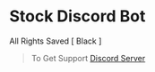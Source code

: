 # Stock Discord Bot
<P>
All Rights Saved [ Black  ] 

> To Get Support <a href="https://discord.gg/qs1">Discord Server</a> 
</P>
